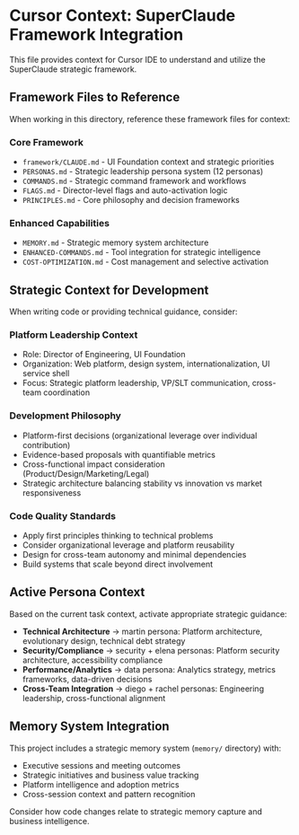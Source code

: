 # Cursor Context: SuperClaude Framework Integration

This file provides context for Cursor IDE to understand and utilize the SuperClaude strategic framework.

## Framework Files to Reference

When working in this directory, reference these framework files for context:

### Core Framework
- `framework/CLAUDE.md` - UI Foundation context and strategic priorities
- `PERSONAS.md` - Strategic leadership persona system (12 personas)
- `COMMANDS.md` - Strategic command framework and workflows
- `FLAGS.md` - Director-level flags and auto-activation logic
- `PRINCIPLES.md` - Core philosophy and decision frameworks

### Enhanced Capabilities
- `MEMORY.md` - Strategic memory system architecture
- `ENHANCED-COMMANDS.md` - Tool integration for strategic intelligence
- `COST-OPTIMIZATION.md` - Cost management and selective activation

## Strategic Context for Development

When writing code or providing technical guidance, consider:

### Platform Leadership Context
- Role: Director of Engineering, UI Foundation
- Organization: Web platform, design system, internationalization, UI service shell
- Focus: Strategic platform leadership, VP/SLT communication, cross-team coordination

### Development Philosophy
- Platform-first decisions (organizational leverage over individual contribution)
- Evidence-based proposals with quantifiable metrics
- Cross-functional impact consideration (Product/Design/Marketing/Legal)
- Strategic architecture balancing stability vs innovation vs market responsiveness

### Code Quality Standards
- Apply first principles thinking to technical problems
- Consider organizational leverage and platform reusability
- Design for cross-team autonomy and minimal dependencies
- Build systems that scale beyond direct involvement

## Active Persona Context

Based on the current task context, activate appropriate strategic guidance:

- **Technical Architecture** → martin persona: Platform architecture, evolutionary design, technical debt strategy
- **Security/Compliance** → security + elena personas: Platform security architecture, accessibility compliance
- **Performance/Analytics** → data persona: Analytics strategy, metrics frameworks, data-driven decisions
- **Cross-Team Integration** → diego + rachel personas: Engineering leadership, cross-functional alignment

## Memory System Integration

This project includes a strategic memory system (`memory/` directory) with:
- Executive sessions and meeting outcomes
- Strategic initiatives and business value tracking
- Platform intelligence and adoption metrics
- Cross-session context and pattern recognition

Consider how code changes relate to strategic memory capture and business intelligence.
